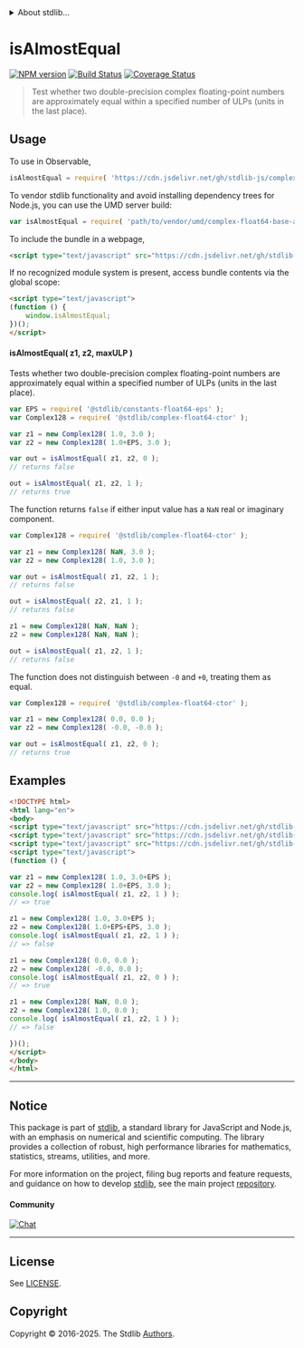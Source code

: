<!--

@license Apache-2.0

Copyright (c) 2025 The Stdlib Authors.

Licensed under the Apache License, Version 2.0 (the "License");
you may not use this file except in compliance with the License.
You may obtain a copy of the License at

   http://www.apache.org/licenses/LICENSE-2.0

Unless required by applicable law or agreed to in writing, software
distributed under the License is distributed on an "AS IS" BASIS,
WITHOUT WARRANTIES OR CONDITIONS OF ANY KIND, either express or implied.
See the License for the specific language governing permissions and
limitations under the License.

-->


<details>
  <summary>
    About stdlib...
  </summary>
  <p>We believe in a future in which the web is a preferred environment for numerical computation. To help realize this future, we've built stdlib. stdlib is a standard library, with an emphasis on numerical and scientific computation, written in JavaScript (and C) for execution in browsers and in Node.js.</p>
  <p>The library is fully decomposable, being architected in such a way that you can swap out and mix and match APIs and functionality to cater to your exact preferences and use cases.</p>
  <p>When you use stdlib, you can be absolutely certain that you are using the most thorough, rigorous, well-written, studied, documented, tested, measured, and high-quality code out there.</p>
  <p>To join us in bringing numerical computing to the web, get started by checking us out on <a href="https://github.com/stdlib-js/stdlib">GitHub</a>, and please consider <a href="https://opencollective.com/stdlib">financially supporting stdlib</a>. We greatly appreciate your continued support!</p>
</details>

# isAlmostEqual

[![NPM version][npm-image]][npm-url] [![Build Status][test-image]][test-url] [![Coverage Status][coverage-image]][coverage-url] <!-- [![dependencies][dependencies-image]][dependencies-url] -->

> Test whether two double-precision complex floating-point numbers are approximately equal within a specified number of ULPs (units in the last place).

<!-- Section to include introductory text. Make sure to keep an empty line after the intro `section` element and another before the `/section` close. -->

<section class="intro">

</section>

<!-- /.intro -->

<!-- Package usage documentation. -->



<section class="usage">

## Usage

To use in Observable,

```javascript
isAlmostEqual = require( 'https://cdn.jsdelivr.net/gh/stdlib-js/complex-float64-base-assert-is-almost-equal@umd/browser.js' )
```

To vendor stdlib functionality and avoid installing dependency trees for Node.js, you can use the UMD server build:

```javascript
var isAlmostEqual = require( 'path/to/vendor/umd/complex-float64-base-assert-is-almost-equal/index.js' )
```

To include the bundle in a webpage,

```html
<script type="text/javascript" src="https://cdn.jsdelivr.net/gh/stdlib-js/complex-float64-base-assert-is-almost-equal@umd/browser.js"></script>
```

If no recognized module system is present, access bundle contents via the global scope:

```html
<script type="text/javascript">
(function () {
    window.isAlmostEqual;
})();
</script>
```

#### isAlmostEqual( z1, z2, maxULP )

Tests whether two double-precision complex floating-point numbers are approximately equal within a specified number of ULPs (units in the last place).

```javascript
var EPS = require( '@stdlib/constants-float64-eps' );
var Complex128 = require( '@stdlib/complex-float64-ctor' );

var z1 = new Complex128( 1.0, 3.0 );
var z2 = new Complex128( 1.0+EPS, 3.0 );

var out = isAlmostEqual( z1, z2, 0 );
// returns false

out = isAlmostEqual( z1, z2, 1 );
// returns true
```

The function returns `false` if either input value has a `NaN` real or imaginary component.

```javascript
var Complex128 = require( '@stdlib/complex-float64-ctor' );

var z1 = new Complex128( NaN, 3.0 );
var z2 = new Complex128( 1.0, 3.0 );

var out = isAlmostEqual( z1, z2, 1 );
// returns false

out = isAlmostEqual( z2, z1, 1 );
// returns false

z1 = new Complex128( NaN, NaN );
z2 = new Complex128( NaN, NaN );

out = isAlmostEqual( z1, z2, 1 );
// returns false
```

The function does not distinguish between `-0` and `+0`, treating them as equal.

```javascript
var Complex128 = require( '@stdlib/complex-float64-ctor' );

var z1 = new Complex128( 0.0, 0.0 );
var z2 = new Complex128( -0.0, -0.0 );

var out = isAlmostEqual( z1, z2, 0 );
// returns true
```

</section>

<!-- /.usage -->

<!-- Package usage notes. Make sure to keep an empty line after the `section` element and another before the `/section` close. -->

<section class="notes">

</section>

<!-- /.notes -->

<!-- Package usage examples. -->

<section class="examples">

## Examples

<!-- eslint no-undef: "error" -->

```html
<!DOCTYPE html>
<html lang="en">
<body>
<script type="text/javascript" src="https://cdn.jsdelivr.net/gh/stdlib-js/constants-float64-eps@umd/browser.js"></script>
<script type="text/javascript" src="https://cdn.jsdelivr.net/gh/stdlib-js/complex-float64-ctor@umd/browser.js"></script>
<script type="text/javascript" src="https://cdn.jsdelivr.net/gh/stdlib-js/complex-float64-base-assert-is-almost-equal@umd/browser.js"></script>
<script type="text/javascript">
(function () {

var z1 = new Complex128( 1.0, 3.0+EPS );
var z2 = new Complex128( 1.0+EPS, 3.0 );
console.log( isAlmostEqual( z1, z2, 1 ) );
// => true

z1 = new Complex128( 1.0, 3.0+EPS );
z2 = new Complex128( 1.0+EPS+EPS, 3.0 );
console.log( isAlmostEqual( z1, z2, 1 ) );
// => false

z1 = new Complex128( 0.0, 0.0 );
z2 = new Complex128( -0.0, 0.0 );
console.log( isAlmostEqual( z1, z2, 0 ) );
// => true

z1 = new Complex128( NaN, 0.0 );
z2 = new Complex128( 1.0, 0.0 );
console.log( isAlmostEqual( z1, z2, 1 ) );
// => false

})();
</script>
</body>
</html>
```

</section>

<!-- /.examples -->

<!-- Section for related `stdlib` packages. Do not manually edit this section, as it is automatically populated. -->

<section class="related">

</section>

<!-- /.related -->

<!-- Section for all links. Make sure to keep an empty line after the `section` element and another before the `/section` close. -->


<section class="main-repo" >

* * *

## Notice

This package is part of [stdlib][stdlib], a standard library for JavaScript and Node.js, with an emphasis on numerical and scientific computing. The library provides a collection of robust, high performance libraries for mathematics, statistics, streams, utilities, and more.

For more information on the project, filing bug reports and feature requests, and guidance on how to develop [stdlib][stdlib], see the main project [repository][stdlib].

#### Community

[![Chat][chat-image]][chat-url]

---

## License

See [LICENSE][stdlib-license].


## Copyright

Copyright &copy; 2016-2025. The Stdlib [Authors][stdlib-authors].

</section>

<!-- /.stdlib -->

<!-- Section for all links. Make sure to keep an empty line after the `section` element and another before the `/section` close. -->

<section class="links">

[npm-image]: http://img.shields.io/npm/v/@stdlib/complex-float64-base-assert-is-almost-equal.svg
[npm-url]: https://npmjs.org/package/@stdlib/complex-float64-base-assert-is-almost-equal

[test-image]: https://github.com/stdlib-js/complex-float64-base-assert-is-almost-equal/actions/workflows/test.yml/badge.svg?branch=main
[test-url]: https://github.com/stdlib-js/complex-float64-base-assert-is-almost-equal/actions/workflows/test.yml?query=branch:main

[coverage-image]: https://img.shields.io/codecov/c/github/stdlib-js/complex-float64-base-assert-is-almost-equal/main.svg
[coverage-url]: https://codecov.io/github/stdlib-js/complex-float64-base-assert-is-almost-equal?branch=main

<!--

[dependencies-image]: https://img.shields.io/david/stdlib-js/complex-float64-base-assert-is-almost-equal.svg
[dependencies-url]: https://david-dm.org/stdlib-js/complex-float64-base-assert-is-almost-equal/main

-->

[chat-image]: https://img.shields.io/gitter/room/stdlib-js/stdlib.svg
[chat-url]: https://app.gitter.im/#/room/#stdlib-js_stdlib:gitter.im

[stdlib]: https://github.com/stdlib-js/stdlib

[stdlib-authors]: https://github.com/stdlib-js/stdlib/graphs/contributors

[umd]: https://github.com/umdjs/umd
[es-module]: https://developer.mozilla.org/en-US/docs/Web/JavaScript/Guide/Modules

[deno-url]: https://github.com/stdlib-js/complex-float64-base-assert-is-almost-equal/tree/deno
[deno-readme]: https://github.com/stdlib-js/complex-float64-base-assert-is-almost-equal/blob/deno/README.md
[umd-url]: https://github.com/stdlib-js/complex-float64-base-assert-is-almost-equal/tree/umd
[umd-readme]: https://github.com/stdlib-js/complex-float64-base-assert-is-almost-equal/blob/umd/README.md
[esm-url]: https://github.com/stdlib-js/complex-float64-base-assert-is-almost-equal/tree/esm
[esm-readme]: https://github.com/stdlib-js/complex-float64-base-assert-is-almost-equal/blob/esm/README.md
[branches-url]: https://github.com/stdlib-js/complex-float64-base-assert-is-almost-equal/blob/main/branches.md

[stdlib-license]: https://raw.githubusercontent.com/stdlib-js/complex-float64-base-assert-is-almost-equal/main/LICENSE

</section>

<!-- /.links -->
